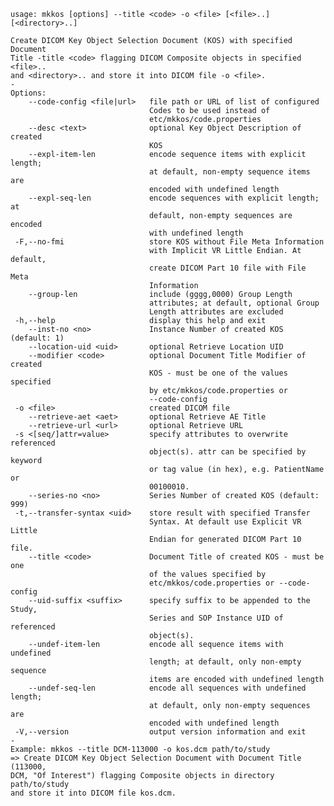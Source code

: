     usage: mkkos [options] --title <code> -o <file> [<file>..][<directory>..]
    
    Create DICOM Key Object Selection Document (KOS) with specified Document
    Title -title <code> flagging DICOM Composite objects in specified <file>..
    and <directory>.. and store it into DICOM file -o <file>.
    -
    Options:
        --code-config <file|url>   file path or URL of list of configured
                                   Codes to be used instead of
                                   etc/mkkos/code.properties
        --desc <text>              optional Key Object Description of created
                                   KOS
        --expl-item-len            encode sequence items with explicit length;
                                   at default, non-empty sequence items are
                                   encoded with undefined length
        --expl-seq-len             encode sequences with explicit length; at
                                   default, non-empty sequences are encoded
                                   with undefined length
     -F,--no-fmi                   store KOS without File Meta Information
                                   with Implicit VR Little Endian. At default,
                                   create DICOM Part 10 file with File Meta
                                   Information
        --group-len                include (gggg,0000) Group Length
                                   attributes; at default, optional Group
                                   Length attributes are excluded
     -h,--help                     display this help and exit
        --inst-no <no>             Instance Number of created KOS (default: 1)
        --location-uid <uid>       optional Retrieve Location UID
        --modifier <code>          optional Document Title Modifier of created
                                   KOS - must be one of the values specified
                                   by etc/mkkos/code.properties or
                                   --code-config
     -o <file>                     created DICOM file
        --retrieve-aet <aet>       optional Retrieve AE Title
        --retrieve-url <url>       optional Retrieve URL
     -s <[seq/]attr=value>         specify attributes to overwrite referenced
                                   object(s). attr can be specified by keyword
                                   or tag value (in hex), e.g. PatientName or
                                   00100010.
        --series-no <no>           Series Number of created KOS (default: 999)
     -t,--transfer-syntax <uid>    store result with specified Transfer
                                   Syntax. At default use Explicit VR Little
                                   Endian for generated DICOM Part 10 file.
        --title <code>             Document Title of created KOS - must be one
                                   of the values specified by
                                   etc/mkkos/code.properties or --code-config
        --uid-suffix <suffix>      specify suffix to be appended to the Study,
                                   Series and SOP Instance UID of referenced
                                   object(s).
        --undef-item-len           encode all sequence items with undefined
                                   length; at default, only non-empty sequence
                                   items are encoded with undefined length
        --undef-seq-len            encode all sequences with undefined length;
                                   at default, only non-empty sequences are
                                   encoded with undefined length
     -V,--version                  output version information and exit
    -
    Example: mkkos --title DCM-113000 -o kos.dcm path/to/study
    => Create DICOM Key Object Selection Document with Document Title (113000,
    DCM, "Of Interest") flagging Composite objects in directory path/to/study
    and store it into DICOM file kos.dcm.
